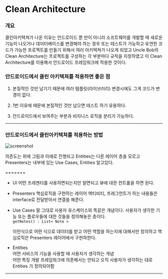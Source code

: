 # Clean Architecture 


### 개요  
클린아키텍쳐가 나온 이유는 안드로이드 뿐 만이 아니라 소프트웨어를 개발할 때 새로운 기능이 나오거나 데이터베이스를 변경해야 하는 경우 또는 테스트가 가능하고 유연한 코드가  가능한 프로젝트를 만들기 위해서 여러 아키텍쳐가 나오게 되었고 Uncle Bob의 Clean Architecture는 프로젝트를 구성하는 각 부분마다 규칙을 지정하였고 이 Clean Architecture를 이용해서 안드로이드 프레임워크에 적용한 것이다. 

### 안드로이드에서 클린 아키텍쳐를 적용하면 좋은 점

1. 본질적인 것만 남기기 때문에 여러 템플릿(라이브러리) 변경시에도 그게 코드가 변경이 없다.  

2. 1번 이유에 때문에 본질적인 것만 남으면 테스트 하기 유용하다.  

3. 안드로이드에서 보여주는 부분과 비지니스 로직을 분리가 가능하다. 

-------
### 안드로이드에서 클린아키텍쳐를 적용하는 방법

![screenshot](https://images.ctfassets.net/emmiduwd41v7/6HuRyfP1Vm4UEIiIEIeMwS/5f66cdc5c4a5af60f24920548babace1/clean-android-architecture2.jpg)


의존도는 위에 그림과 아래로 진행되고 Entities는 다른 레이어 층을 모르고  Presenters는 내부에 있는  Use Cases, Entities 알고있다. 

=======

 - UI
어떤 프레젠터를 사용하면되는지만 알면되고 뷰에 대한 컨트롤을 하면 된다.   

 - Presenters
핵심로직을 구현하는 레이어 액티비티, 프래그먼트가 하는 내용들은 interface로 전달받아서 연결을 해준다.    

 - Use Cases 말 그대로 사용자 유스케이스와 똑같은 개념이다. 사용자가 생각한 기능 또는 플로우들에 대한 것들을 정의해놓은 층이다.     
    <code>getNotes() : List< Note > </code>   

    이런식으로 어떤 식으로 데이터를 받고 어떤 역할을 하는지에 대해서만 정의하고 핵심로직은 Presenters 레이어에서 구현하한다. 

 - Entities  
어떤 서비스의 기능을 사용할 때 사용자가 생각하는 개념  
어떤 특징 개발 프레임워크에 의존해서는 안되고 오직 사용자가 생각하는 대로 
Entities 가 정의되야함 
 

-------
